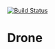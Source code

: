 [![Build Status](http://drone.local/api/badges/hwgo/test-ci/status.svg)](http://drone.local/hwgo/test-ci)

# Drone
